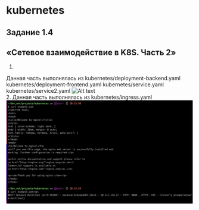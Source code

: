 # kubernetes
## Задание 1.4
## «Сетевое взаимодействие в K8S. Часть 2»
1.
Данная часть выполнялась из kubernetes/deployment-backend.yaml kubernetes/deployment-frontend.yaml kubernetes/service.yaml kubernetes/service2.yaml
![Alt text](<pictures/© 181422.png>)
\
2. Данная часть выполнялась из kubernetes/ingress.yaml
![Alt text](<pictures/Pasted Graphic 20.png>)

